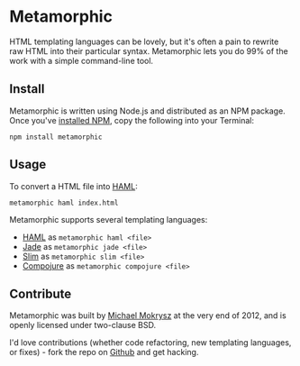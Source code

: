 # Metamorphic
HTML templating languages can be lovely, but it's often a pain to rewrite raw HTML into their particular syntax. Metamorphic lets you do 99% of the work with a simple command-line tool.

## Install
Metamorphic is written using Node.js and distributed as an NPM package. Once you've [installed NPM](http://nodejs.org/download/), copy the following into your Terminal:

`npm install metamorphic`

## Usage
To convert a HTML file into [HAML](http://haml.info):

`metamorphic haml index.html`

Metamorphic supports several templating languages:

* [HAML](http://haml.info) as `metamorphic haml <file>`
* [Jade](http://jade-lang.com) as `metamorphic jade <file>`
* [Slim](http://slim-lang.com) as `metamorphic slim <file>`
* [Compojure](http://slim-lang.com) as `metamorphic compojure <file>`

## Contribute
Metamorphic was built by [Michael Mokrysz](https://46bit.com) at the very end of 2012, and is openly licensed under two-clause BSD.

I'd love contributions (whether code refactoring, new templating languages, or fixes) - fork the repo on [Github](https://github.com/46Bit/metamorphic) and get hacking.
